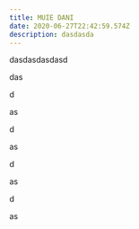 ```yaml
---
title: MUIE DANI
date: 2020-06-27T22:42:59.574Z
description: dasdasda
---
```

dasdasdasdasd

das

d



as

d

as

d

as

d

as
